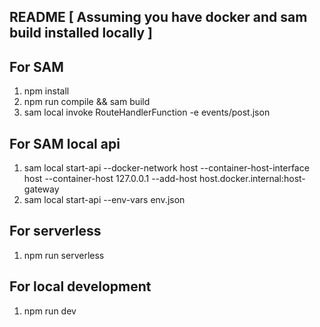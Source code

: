 README [ Assuming you have docker and sam build installed locally ]
-------------------------------------------------------------------

For SAM
----------------------
1. npm install
2. npm run compile && sam build
3. sam local invoke RouteHandlerFunction -e events/post.json

For SAM local api
----------------------
1. sam local start-api --docker-network host --container-host-interface host --container-host 127.0.0.1 --add-host host.docker.internal:host-gateway
2. sam local start-api --env-vars env.json

For serverless
----------------------
1. npm run serverless

For local development
----------------------
1. npm run dev